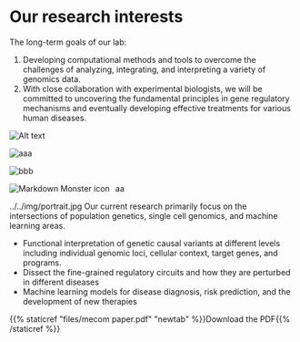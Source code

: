 <!-- ---
title: TBC 

event: genetic variant
event_url: https://example.org

location: Wowchemy HQ
address:
  street: 450 Serra Mall
  city: Stanford
  region: CA
  postcode: '94305'
  country: United States

summary: An example event.
abstract: 'Lorem ipsum dolor sit amet, consectetur adipiscing elit. Duis posuere tellusac convallis placerat. Proin tincidunt magna sed ex sollicitudin condimentum. Sed ac faucibus dolor, scelerisque sollicitudin nisi. Cras purus urna, suscipit quis sapien eu, pulvinar tempor diam.'

# Talk start and end times.
#   End time can optionally be hidden by prefixing the line with `#`.
date: '2030-06-01T13:00:00Z'
date_end: '2030-06-01T15:00:00Z'
all_day: false

# Schedule page publish date (NOT talk date).
publishDate: '2017-01-01T00:00:00Z'

authors: []
tags: []

# Is this a featured talk? (true/false)
featured: false

image:
  caption: 'Image credit: [**Unsplash**](https://unsplash.com/photos/bzdhc5b3Bxs)'
  focal_point: Right

url_code: ''
url_pdf: ''
url_slides: ''
url_video: ''

# Markdown Slides (optional).
#   Associate this talk with Markdown slides.
#   Simply enter your slide deck's filename without extension.
#   E.g. `slides = "example-slides"` references `content/slides/example-slides.md`.
#   Otherwise, set `slides = ""`.
slides:

# Projects (optional).
#   Associate this post with one or more of your projects.
#   Simply enter your project's folder or file name without extension.
#   E.g. `projects = ["internal-project"]` references `content/project/deep-learning/index.md`.
#   Otherwise, set `projects = []`.
projects:
---

Slides can be added in a few ways:

- **Create** slides using Wowchemy's [_Slides_](https://wowchemy.com/docs/managing-content/#create-slides) feature and link using `slides` parameter in the front matter of the talk file
- **Upload** an existing slide deck to `static/` and link using `url_slides` parameter in the front matter of the talk file
- **Embed** your slides (e.g. Google Slides) or presentation video on this page using [shortcodes](https://wowchemy.com/docs/writing-markdown-latex/).

Further event details, including page elements such as image galleries, can be added to the body of this page. -->



# Our research interests
The long-term goals of our lab:
1. Developing computational methods and tools to overcome the challenges of analyzing, integrating, and interpreting a variety of genomics data. 
2. With close collaboration with experimental biologists, we will be committed to uncovering the fundamental principles in gene regulatory mechanisms and eventually developing effective treatments for various human diseases.

<img title="a title" alt="Alt text" src="https://github.com/fl-yu/CUT-RUNTools-2.0/blob/master/images/sample.result.gata1.png">

![aaa](https://github.com/fl-yu/CUT-RUNTools-2.0/blob/master/images/sample.result.gata1.png)

![bbb](welcome3.jpg)

aa
<img src="welcome3.jpg"
     alt="Markdown Monster icon"
     style="float: left; margin-right: 10px;" />

../../img/portrait.jpg
Our current research primarily focus on the intersections of population genetics, single cell genomics, and machine learning areas. 

- Functional interpretation of genetic causal variants at different levels including individual genomic loci, cellular context, target genes, and programs.   
- Dissect the fine-grained regulatory circuits and how they are perturbed in different diseases 
- Machine learning models for disease diagnosis, risk prediction, and the development of new therapies


{{% staticref "files/mecom paper.pdf" "newtab" %}}Download the PDF{{% /staticref %}}

